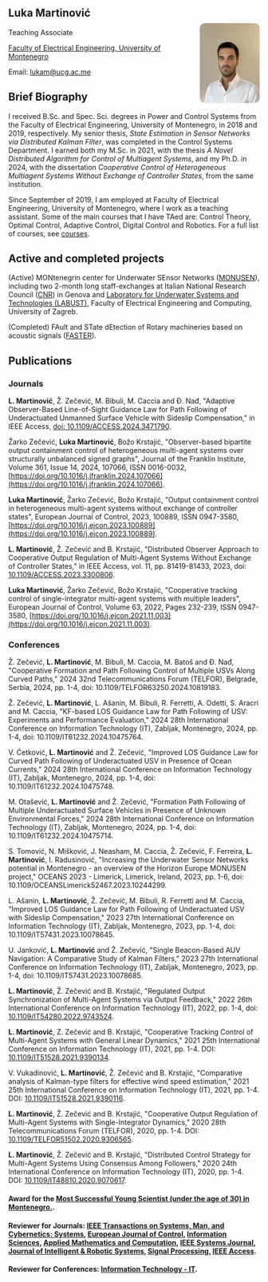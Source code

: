 ## Luka Martinović

<img src="assets/profile.jpg" alt="Luka Martinović" style="float: right; border-radius: 10px; width: 120px; height: 160px; margin-left: 20px; margin-top: -10px;">  

Teaching Associate

[Faculty of Electrical Engineering, University of Montenegro](https://www.ucg.ac.me/etf)

Email: [lukam@ucg.ac.me](lukam@ucg.ac.me)

## Brief Biography
I received B.Sc. and Spec. Sci. degrees in Power and Control Systems from the Faculty of Electrical Engineering, University of Montenegro, in 2018 and 2019, respectively. My senior thesis, *State Estimation in Sensor Networks via Distributed Kalman Filter*, was completed in the Control Systems Department. I earned both my M.Sc. in 2021, with the thesis *A Novel Distributed Algorithm for Control of Multiagent Systems*, and my Ph.D. in 2024, with the dissertation *Cooperative Control of Heterogeneous Multiagent Systems Without Exchange of Controller States*, from the same institution.

Since September of 2019, I am employed at Faculty of Electrical Engineering, University of Montenegro, where I work as a teaching assistant. Some of the main courses that I have TAed are: Control Theory, Optimal Control, Adaptive Control, Digital Control and Robotics. For a full list of courses, see [courses](https://www.ucg.ac.me/radnik/900931-luka-martinovic).

## Active and completed projects
(Active) MONtenegrin center for Underwater SEnsor Networks ([MONUSEN](http://monusen.ucg.ac.me/)), including two 2-month long staff-exchanges at Italian National Research Council ([CNR](http://www.inm.cnr.it/)) in Genova and [Laboratory for Underwater Systems and Technologies (LABUST)](https://labust.fer.hr/), Faculty of Electrical Engineering and Computing, University of Zagreb.

(Completed) FAult and STate dEtection of Rotary machineries based on acoustic signals ([FASTER](http://www.faster.ucg.ac.me)). 

## Publications

### Journals

**L. Martinović**, Ž. Zečević, M. Bibuli, M. Caccia and Đ. Nađ, "Adaptive Observer-Based Line-of-Sight Guidance Law for Path Following of Underactuated Unmanned Surface Vehicle with Sideslip Compensation," in IEEE Access, [doi: 10.1109/ACCESS.2024.3471790](https://ieeexplore.ieee.org/document/10701520).

Žarko Zečević, **Luka Martinović**, Božo Krstajić, "Observer-based bipartite output containment control of heterogeneous multi-agent systems over structurally unbalanced signed graphs", Journal of the Franklin Institute, Volume 361, Issue 14, 2024, 107066, ISSN 0016-0032, [https://doi.org/10.1016/j.jfranklin.2024.107066](https://doi.org/10.1016/j.jfranklin.2024.107066).

**Luka Martinović**, Žarko Zečević, Božo Krstajić, "Output containment control in heterogeneous multi-agent systems without exchange of controller states", European Journal of Control, 2023, 100889, ISSN 0947-3580, [https://doi.org/10.1016/j.ejcon.2023.100889](https://doi.org/10.1016/j.ejcon.2023.100889).

**L. Martinović**, Ž. Zečević and B. Krstajić, "Distributed Observer Approach to Cooperative Output Regulation of Multi-Agent Systems Without Exchange of Controller States," in IEEE Access, vol. 11, pp. 81419-81433, 2023, doi: [10.1109/ACCESS.2023.3300806](https://doi.org/10.1109/ACCESS.2023.3300806).

**Luka Martinović**, Žarko Zečević, Božo Krstajić, "Cooperative tracking control of single-integrator multi-agent systems with multiple leaders", European Journal of Control, Volume 63, 2022, Pages 232-239, ISSN 0947-3580, [https://doi.org/10.1016/j.ejcon.2021.11.003](https://doi.org/10.1016/j.ejcon.2021.11.003).

### Conferences
Ž. Zečević, **L. Martinović**, M. Bibuli, M. Caccia, M. Batoš and Đ. Nađ, "Cooperative Formation and Path Following Control of Multiple USVs Along Curved Paths," 2024 32nd Telecommunications Forum (TELFOR), Belgrade, Serbia, 2024, pp. 1-4, doi: 10.1109/TELFOR63250.2024.10819183.

Ž. Zečević, **L. Martinović**, L. Ašanin, M. Bibuli, R. Ferretti, A. Odetti, S. Aracri and M. Caccia, "KF-based LOS Guidance Law for Path Following of USV: Experiments and Performance Evaluation," 2024 28th International Conference on Information Technology (IT), Zabljak, Montenegro, 2024, pp. 1-4, doi: 10.1109/IT61232.2024.10475764.

V. Ćetković, **L. Martinović** and Ž. Zečević, "Improved LOS Guidance Law for Curved Path Following of Underactuated USV in Presence of Ocean Currents," 2024 28th International Conference on Information Technology (IT), Zabljak, Montenegro, 2024, pp. 1-4, doi: 10.1109/IT61232.2024.10475748.

M. Otašević, **L. Martinović** and Ž. Zečević, "Formation Path Following of Multiple Underactuated Surface Vehicles in Presence of Unknown Environmental Forces," 2024 28th International Conference on Information Technology (IT), Zabljak, Montenegro, 2024, pp. 1-4, doi: 10.1109/IT61232.2024.10475714.

S. Tomović, N. Mišković, J. Neasham, M. Caccia, Ž. Zečević, F. Ferreira, **L. Martinović**, I. Radusinović, "Increasing the Underwater Sensor Networks potential in Montenegro - an overview of the Horizon Europe MONUSEN project," OCEANS 2023 - Limerick, Limerick, Ireland, 2023, pp. 1-6, doi: 10.1109/OCEANSLimerick52467.2023.10244299.

L. Ašanin, **L. Martinović**, Ž. Zečević, M. Bibuli, R. Ferretti and M. Caccia, "Improved LOS Guidance Law for Path Following of Underactuated USV with Sideslip Compensation," 2023 27th International Conference on Information Technology (IT), Zabljak, Montenegro, 2023, pp. 1-4, doi: 10.1109/IT57431.2023.10078645.

U. Janković, **L. Martinović** and Ž. Zečević, "Single Beacon-Based AUV Navigation: A Comparative Study of Kalman Filters," 2023 27th International Conference on Information Technology (IT), Zabljak, Montenegro, 2023, pp. 1-4, doi: 10.1109/IT57431.2023.10078685.

**L. Martinović**, Ž. Zečević and B. Krstajić, "Regulated Output Synchronization of Multi-Agent Systems via Output Feedback," 2022 26th International Conference on Information Technology (IT), 2022, pp. 1-4, doi: [10.1109/IT54280.2022.9743524](https://ieeexplore.ieee.org/document/9743524).

**L. Martinović**, Z. Zečević and B. Krstajić, "Cooperative Tracking Control of Multi-Agent Systems with General Linear Dynamics," 2021 25th International Conference on Information Technology (IT), 2021, pp. 1-4. DOI: [10.1109/IT51528.2021.9390134](https://ieeexplore.ieee.org/abstract/document/9390134).

V. Vukadinović, **L. Martinović**, Ž. Zečević and B. Krstajić, "Comparative analysis of Kalman-type filters for effective wind speed estimation," 2021 25th International Conference on Information Technology (IT), 2021, pp. 1-4. DOI: [10.1109/IT51528.2021.9390116](https://ieeexplore.ieee.org/abstract/document/9390116).

**L. Martinović**, Ž. Zečević and B. Krstajić, "Cooperative Output Regulation of Multi-Agent Systems with Single-Integrator Dynamics," 2020 28th Telecommunications Forum (TELFOR), 2020, pp. 1-4. DOI: [10.1109/TELFOR51502.2020.9306565](https://ieeexplore.ieee.org/abstract/document/9306565).

**L. Martinović**, Ž. Zečević and B. Krstajić, "Distributed Control Strategy for Multi-Agent Systems Using Consensus Among Followers," 2020 24th International Conference on Information Technology (IT), 2020, pp. 1-4. DOI: [10.1109/IT48810.2020.9070617](https://ieeexplore.ieee.org/abstract/document/9306565).

#### Award for the [Most Successful Young Scientist (under the age of 30) in Montenegro.](https://www.ucg.ac.me/objava/blog/1267/objava/193510-dr-luka-martinovic-awarded-as-most-successful-young-scientist-for-2024).

#### Reviewer for Journals: [IEEE Transactions on Systems, Man, and Cybernetics: Systems](https://ieeexplore.ieee.org/xpl/RecentIssue.jsp?punumber=6221021), [European Journal of Control](https://www.sciencedirect.com/journal/european-journal-of-control), [Information Sciences](https://www.sciencedirect.com/journal/information-sciences), [Applied Mathematics and Computation](https://www.journals.elsevier.com/applied-mathematics-and-computation), [IEEE Systems Journal](https://ieeexplore.ieee.org/xpl/RecentIssue.jsp?punumber=4267003), [Journal of Intelligent & Robotic Systems](https://www.springer.com/journal/10846/), [Signal Processing](https://www.sciencedirect.com/journal/signal-processing), [IEEE Access](https://ieeeaccess.ieee.org/).
#### Reviewer for Conferences: [Information Technology - IT](http://www.it.ac.me/eng/).
